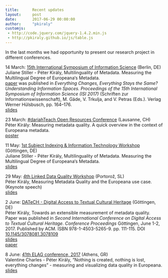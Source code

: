 ```yaml
---
title:      Recent updates
layout:     post
date:       2017-06-29 00:00:00
author:     "pkiraly"
customjs:
 - http://code.jquery.com/jquery-1.4.2.min.js
 - http://pkiraly.github.io/js/table.js
---
```


In the last months we had opportunity to present our research project in different conferences.

<!-- more --> 

14 March: [15th International Symposium of Information Science](http://isi2017.ib.hu-berlin.de/index.html) (Berlin, DE)<br>
Juliane Stiller - Péter Király, Multilinguality of Metadata. Measuring the Multilingual Degree of Europeana‘s Metadata.<br>
[paper](https://www.researchgate.net/publication/314879735_Multilinguality_of_Metadata_Measuring_the_Multilingual_Degree_of_Europeana%27s_Metadata) was published in <em>Everything Changes, Everything Stays the Same? Understanding Information Spaces. Proceedings of the 15th International Symposium of Information Science (ISI 2017)</em> (Schriften zur Informationswissenschaft), M. Gäde, V. Trkulja, and V. Petras (Eds.). Verlag Werner Hülsbusch, pp. 164–176.<br>
[slides](https://www.slideshare.net/pkiraly/multilinguality-of-metadata-measuring-the-multilingual-degree-of-europeanas-metadata)

23 March: [#dariahTeach Open Resources Conference](http://dariah.eu/teach/index.php/dariahteach-open-resources-conference/) (Lausanne, CH)<br>
Péter Király: Measuring metadata quality. A quick overview in the context of Europeana metadata.<br>
[poster](https://www.researchgate.net/publication/315615133_Measuring_metadata_quality_A_quick_overview_in_the_context_of_Europeana_metadata?_iepl%5BviewId%5D=werk8QfPgh4G48CopuLUOgCk&_iepl%5Bcontexts%5D%5B0%5D=projectUpdatesLog&_iepl%5BtargetEntityId%5D=PB%3A315615133&_iepl%5BinteractionType%5D=publicationTitle)

11 May: [1st Subject Indexing & Information Technology Workshop](https://si-it-workshop.gbv.de/) (Göttingen, DE)<br>
Juliane Stiller - Péter Király, Multilinguality of Metadata. Measuring the Multilingual Degree of Europeana‘s Metadata.<br>
[slides](https://www.researchgate.net/publication/317597832_Multilinguality_of_Metadata_Measuring_the_Multilingual_Degree_of_Europeana%27s_Metadata)

29 May: [4th Linked Data Quality Workshop](http://ldq.semanticmultimedia.org/) (Portorož, SL)<br>
Péter Király, Measuring Metadata Quality and the Europeana use case. (Keynote speech)<br>
[slides](https://www.researchgate.net/publication/317597840_Measuring_Metadata_Quality_and_the_Europeana_use_case)

2 June: [DATeCH - Digital Access to Textual Cultural Heritage](http://ddays.digitisation.eu/datech-2017/) (Göttingen, DE)<br>
Péter Király, Towards an extensible measurement of metadata quality.<br>
Paper was published in <em>Second International Conference on Digital Access to Textual Cultural Heritage. Conference Proceedings</em> Göttingen, June 1-2, 2017. Published by ACM. ISBN 978-1-4503-5265-9. pp. 111-115. DOI [10.1145/3078081.3078109](https://doi.org/10.1145/3078081.3078109)<br/>
[slides](https://www.researchgate.net/publication/317597699_Towards_an_extensible_measurement_of_metadata_quality)<br/>
[paper](https://doi.org/10.1145/3078081.3078109)

8 June: [41th ELAG conference, 2017](http://elag2017.org/) (Athens, GR)<br>
Valentine Charles - Péter Király, “Nothing is created, nothing is lost, everything changes” - measuring and visualizing data quality in Europeana.<br>
[slides](https://www.researchgate.net/publication/317597567_Nothing_is_created_nothing_is_lost_everything_changes_-_measuring_and_visualizing_data_quality_in_Europeana)
